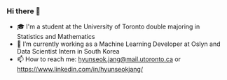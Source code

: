 ### Hi there 👋

<!-- **jjangsta/jjangsta** is a ✨ _special_ ✨ repository because its `README.md` (this file) appears on your GitHub profile. -->

- 🎓 I'm a student at the University of Toronto double majoring in Statistics and Mathematics
- 🏢 I’m currently working as a Machine Learning Developer at Oslyn and Data Scientist Intern in South Korea
- 📫 How to reach me: hyunseok.jang@mail.utoronto.ca or https://www.linkedin.com/in/hyunseokjang/
